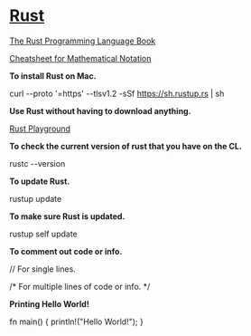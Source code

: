# [Rust](https://www.rust-lang.org)

[The Rust Programming Language Book](https://doc.rust-lang.org/book/)

[Cheatsheet for Mathematical Notation](https://rustrepo.com/repo/eduardonunesp-math-as-rust-rust-learning-resources) 


<b>To install Rust on Mac.</b>

curl --proto '=https' --tlsv1.2 -sSf https://sh.rustup.rs | sh

<b>Use Rust without having to download anything.</b> 

[Rust Playground](https://play.rust-lang.org/?utm_source=thenewstack&utm_medium=website&utm_campaign=platform)

<b>To check the current version of rust that you have on the CL.</b>

rustc --version


<b>To update Rust.</b>

rustup update

<b>To make sure Rust is updated.</b>

rustup self update

<b>To comment out code or info.</b>

// For single lines.

/* For multiple lines 
of code or info. */


<b>Printing Hello World!</b>

fn main() {
    println!("Hello World!");
}
